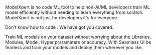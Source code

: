 ModelXpert is no code ML tool to help non-AI/ML developers train ML model efficiently without needing to learn everything from scratch.
ModelXpert is not just for developers it's for everyone. 

Don't know how to code : We have got you covered.

Train ML models on your dataset without worrying about the Libraries, Modules, Model, Hyper prarameters or accuracy. 
With Seamless UI be fearless and train your models and deploy them wherever you like.
